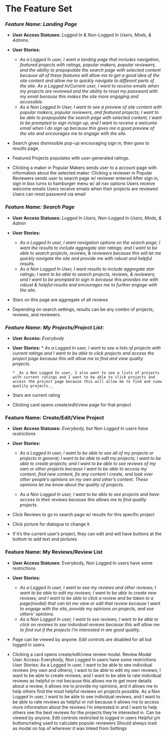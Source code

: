 # The Feature Set


### _Feature Name: Landing Page_
* **User Access Statuses:** _Logged In & Non-Logged In Users, Mods, & Admins._
* **User Stories:** 
    * _As a Logged In user, I want a landing page that includes navigation, featured projects with ratings, popular makers, popular reviewers, and the ability to prepopulate the search page with selected content because all of these features will allow me to get a good idea of the site content and allow me to quickly navigate to different parts of the site. As a Logged In/Current user, I want to receive emails when my projects are reviewed and the ability to reset my password with my email because this makes the site more engaging and accessible._
    * _As a Non Logged In User, I want to see a preview of site content with popular makers, popular reviewers, and featured projects; I want to be able to prepopulate the search page with selected content; I want to be prompted to sign in/sign up; and I want to receive a welcome email when I do sign up because this gives me a good preview of the site and encourages me to engage with the site._

* Search gives dismissible pop-up encouraging sign in, then goes to results page.
* Featured Projects populates with user-generated ratings.
* Clicking a maker in Popular Makers sends user to a account page with information about the selected maker.
Clicking a reviewer in Popular Reviewers sends user to search page w/ reviewer entered
After sign in, sign in box turns to hamburger menu w/ all nav options
Users receive welcome emails
Users receive emails when their projects are reviewed
Users can reset password via email

### *Feature Name: Search Page*
* **User Access Statuses:** _Logged In Users, Non-Logged In Users, Mods, & Admin_
* **User Stories:** 
    * _As a Logged In user, I want navigation options on the search page; I want the results to include aggregate star ratings; and I want to be able to search projects, reviews, & reviewers because this will let me quickly navigate the site and provide me with robust and helpful results._
    * _As a Non Logged In User, I want results to include aggregate star ratings; I want to be able to search projects, reviews, & reviewers; and I want to be prompted to sign in because this provides me with robust & helpful results and encourages me to further engage with the site._

* Stars on this page are aggregate of all reviews
* Depending on search settings, results can be any combo of projects, reviews, and reviewers.

### _Feature Name: My Projects/Project List:_
* **User Access:** _Everybody_
* **User Stories:** 
      * _As a Logged In user, I want to see a lists of projects with current ratings and I want to be able to click projects and access the project page because this will allow me to find and view quality projects._

      * _As a Non Logged In user, I also want to see a lists of projects with current ratings and I want to be able to click projects and access the project page because this will allow me to find and view quality projects._

* Stars are current rating
* Clicking card opens create/edit/view page for that project

### Feature Name: Create/Edit/View Project
* **User Access Statuses:** _Everybody, but Non Logged In users have restrictions_
* **User Stories:**  
   * _As a Logged In user, I want to be able to see all of my projects or projects in general; I want to be able to edit my projects; I want to be able to create projects; and I want to be able to see reviews of my own or other projects because I want to be able to access my content, find new content, fix any content I create, and look over other people’s opinions on my own and other’s content. These opinions let me know about the quality of projects._

   * _As a Non Logged In user, I want to be able to see projects and have access to their reviews because this allows me to find quality projects._
   
* Click Reviews to go to search page w/ results for this specific project
* Click picture for dialogue to change it
* If it’s the current user’s project, they can edit and will have buttons at the bottom to add text and pictures

### Feature Name: My Reviews/Review List 
* **User Access Statuses:** Everybody, Non Logged In users have some restrictions
* **User Stories:** 
   * _As a Logged In user, I want to see my reviews and other reviews; I want to be able to edit my reviews; I want to be able to create new reviews; and I want to be able to click a review and be taken to a page(modal) that can let me view or edit that review because I want to engage with the site, provide my opinions on projects, and see others’ opinions._
   * _As a Non Logged In user, I want to see reviews; I want to be able to click on reviews to see individual reviews because this will allow me to find out if the projects I’m interested in are good quality._
   
* Page can be viewed by anyone. Edit controls are disabled for all but logged in users.
* Clicking a card opens create/edit/view review modal. 
Review Modal
User Access: Everybody, Non Logged In users have some restrictions
User Stories:
As a Logged In user, I want to be able to see individual reviews (my own and others); I want to be able to edit my own reviews; I want to be able to create reviews; and I want to be able to rate individual reviews as helpful or not because this allows me to get more details about a review, it allows me to provide my opinions, and it allows me to help others find the most helpful reviews on projects possible.
As a Non Logged In user, I want to be able to see individual reviews, and I want to be able to rate reviews as helpful or not because it allows me to access more information about the reviews I‘m interested in and I want to help others see the best reviews for the projects they’re interested in.
Can be viewed by anyone. Edit controls restricted to logged in users
Helpful y/n buttons/rating used to calculate popular reviewers
Should always load as modal on top of wherever it was linked from
Settings
